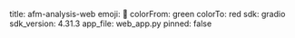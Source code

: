 title: afm-analysis-web
emoji: 🐨
colorFrom: green
colorTo: red
sdk: gradio
sdk_version: 4.31.3
app_file: web_app.py
pinned: false
